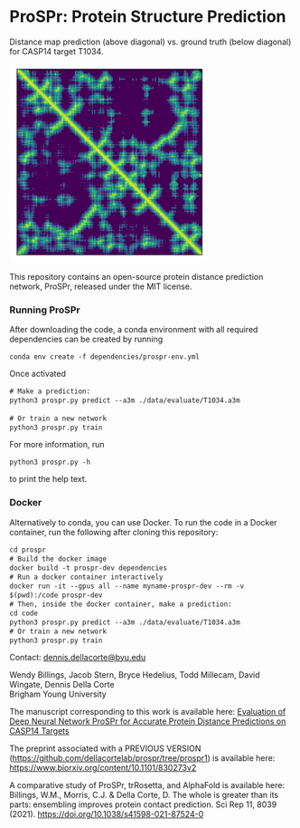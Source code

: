 # ProSPr: Protein Structure Prediction

Distance map prediction (above diagonal) vs. ground truth (below diagonal) for CASP14 target T1034.

<img src="https://github.com/dellacortelab/prospr/blob/master/data/results/T1034/dist_pred_label.png?raw=true" alt="drawing" width="350"/>

This repository contains an open-source protein distance prediction network, ProSPr, released under the MIT license.

### Running ProSPr

After downloading the code, a conda environment with all required dependencies can be created by running    
```
conda env create -f dependencies/prospr-env.yml
```   
Once activated
```
# Make a prediction:
python3 prospr.py predict --a3m ./data/evaluate/T1034.a3m

# Or train a new network
python3 prospr.py train
```
For more information, run    
```
python3 prospr.py -h
```
to print the help text.   


### Docker
Alternatively to conda, you can use Docker. To run the code in a Docker container, run the following after cloning this repository:
```
cd prospr
# Build the docker image
docker build -t prospr-dev dependencies
# Run a docker container interactively
docker run -it --gpus all --name myname-prospr-dev --rm -v $(pwd):/code prospr-dev
# Then, inside the docker container, make a prediction:
cd code
python3 prospr.py predict --a3m ./data/evaluate/T1034.a3m
# Or train a new network
python3 prospr.py train
```

Contact: dennis.dellacorte@byu.edu

Wendy Billings, Jacob Stern, Bryce Hedelius, Todd Millecam, David Wingate, Dennis Della Corte   
Brigham Young University

The manuscript corresponding to this work is available here:
[Evaluation of Deep Neural Network ProSPr for Accurate Protein Distance Predictions on CASP14 Targets](https://www.mdpi.com/1422-0067/22/23/12835)

The preprint associated with a PREVIOUS VERSION (https://github.com/dellacortelab/prospr/tree/prospr1) is available here: https://www.biorxiv.org/content/10.1101/830273v2

A comparative study of ProSPr, trRosetta, and AlphaFold is available here:
Billings, W.M., Morris, C.J. & Della Corte, D. The whole is greater than its parts: ensembling improves protein contact prediction. Sci Rep 11, 8039 (2021). https://doi.org/10.1038/s41598-021-87524-0
